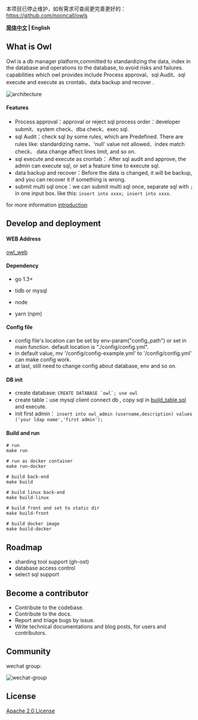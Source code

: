 <div align="left">

 本项目已停止维护，如有需求可查阅更完善更好的：https://github.com/nooncall/owls
 
**[简体中文](./doc/README-zh-CN.md) | English**

</div>

## What is Owl

Owl is a db manager platform,committed to standardizing the data, index in the database and operations to the database, to avoid risks and failures.  
capabilities which owl provides include Process approval、sql Audit、sql execute and execute as crontab、data backup and recover .

![architecture](./doc/image/architecture-en.png)

#### Features

* Process approval：approval or reject sql process order：developer submit、system check、dba check、exec sql.
* sql Audit：check sql by some rules, which are Predefined. There are rules like: standardizing name、'null' value not allowed、index match check、 data change affect lines limit, and so on. 
* sql execute and execute as crontab： After sql audit and approve, the admin can execute sql, or set a feature time to execute sql.
* data backup and recover：Before the data is changed, it will be backup, and you can recover it if something is wrong.
* submit multi sql once：we can submit multi sql once,  separate sql with ```;``` in one input box. like this: ```insert into xxxx; insert into xxxx```.

for more information [introduction](./doc/introduction.md)

## Develop and deployment

#### WEB Address

[owl_web](https://github.com/ibanyu/owl_web)

#### Dependency
* go 1.3+
* tidb or mysql

* node 
* yarn (npm)

#### Config file

* config file's location can be set by env-param("config_path") or set in main function. default location is "./config/config.yml".  
* in default value, mv '/config/config-example.yml' to '/config/config.yml' can make config work. 
* at last, still need to change config about database, env and so on.

#### DB init

* create database: ``` CREATE DATABASE `owl`; use owl ```
* create table：use mysql client connect db , copy sql in [build_table.sql](./dao/build_table.sql) and execute.
* init first admin： ``` insert into owl_admin (username,description) values ('your ldap name','first admin'); ```

#### Build and run
```
# run
make run

# run as docker container
make run-docker

# build back-end
make build

# build linux back-end
make build-linux

# build front and set to static dir
make build-front

# build docker image
make build-docker
```
 
## Roadmap

* sharding tool support (gh-ost)
* database access control
* select sql support

## Become a contributor

* Contribute to the codebase.
* Contribute to the docs.
* Report and triage bugs by issue.
* Write technical documentations and blog posts, for users and contributors.

## Community

wechat group:

![wechat-group](./doc/image/wechat-group.png)

## License

[Apache 2.0 License](doc/LICENSE)
